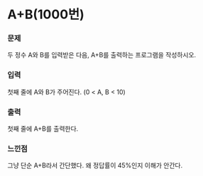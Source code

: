 # A+B(1000번)  

### 문제  
두 정수 A와 B를 입력받은 다음, A+B를 출력하는 프로그램을 작성하시오.  

### 입력  
첫째 줄에 A와 B가 주어진다. (0 < A, B < 10)  

### 출력  
첫째 줄에 A+B를 출력한다.  

### 느낀점  
그냥 단순 A+B라서 간단했다. 왜 정답률이 45%인지 이해가 안간다.  

